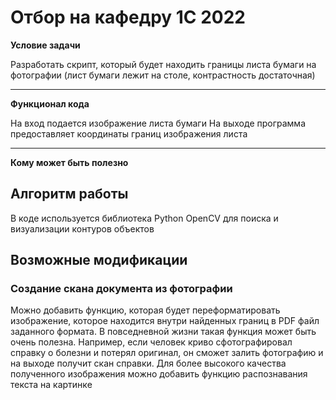 
# Отбор на кафедру 1С 2022 
**Условие задачи** 

Разработать скрипт, который будет находить границы листа бумаги на фотографии (лист бумаги лежит на столе, контрастность достаточная) 
____

**Функционал кода**

На вход подается изображение листа бумаги
На выходе программа предоставляет координаты границ изображения листа
_____

**Кому может быть полезно**


## Алгоритм работы
В коде используется библиотека Python OpenCV для поиска и визуализации контуров объектов


## Возможные модификации
### Создание cкана документа из фотографии
Можно добавить функцию, которая будет переформатировать изображение, которое находится внутри найденных границ в PDF файл заданного формата. 
В повседневной жизни такая функция может быть очень полезна. Например, если человек криво сфотографировал справку о болезни и потерял оригинал,
он сможет залить фотографию и на выходе получит скан справки.
Для более высокого качества полученного изображения можно добавить функцию распознавания текста на картинке
### 
